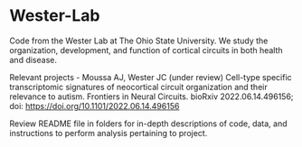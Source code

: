 # Wester-Lab
Code from the Wester Lab at The Ohio State University. We study the organization, development, and function of cortical circuits in both health and disease.

Relevant projects - Moussa AJ, Wester JC (under review) Cell-type specific transcriptomic signatures of neocortical circuit organization and their relevance to autism. Frontiers in Neural Circuits. bioRxiv 2022.06.14.496156; doi: https://doi.org/10.1101/2022.06.14.496156

Review README file in folders for in-depth descriptions of code, data, and instructions to perform analysis pertaining to project.
